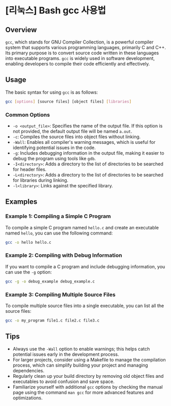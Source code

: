 # [리눅스] Bash gcc 사용법

## Overview
`gcc`, which stands for GNU Compiler Collection, is a powerful compiler system that supports various programming languages, primarily C and C++. Its primary purpose is to convert source code written in these languages into executable programs. `gcc` is widely used in software development, enabling developers to compile their code efficiently and effectively.

## Usage
The basic syntax for using `gcc` is as follows:

```bash
gcc [options] [source files] [object files] [libraries]
```

### Common Options
- `-o <output_file>`: Specifies the name of the output file. If this option is not provided, the default output file will be named `a.out`.
- `-c`: Compiles the source files into object files without linking.
- `-Wall`: Enables all compiler's warning messages, which is useful for identifying potential issues in the code.
- `-g`: Includes debugging information in the output file, making it easier to debug the program using tools like `gdb`.
- `-I<directory>`: Adds a directory to the list of directories to be searched for header files.
- `-L<directory>`: Adds a directory to the list of directories to be searched for libraries during linking.
- `-l<library>`: Links against the specified library.

## Examples

### Example 1: Compiling a Simple C Program
To compile a simple C program named `hello.c` and create an executable named `hello`, you can use the following command:

```bash
gcc -o hello hello.c
```

### Example 2: Compiling with Debug Information
If you want to compile a C program and include debugging information, you can use the `-g` option:

```bash
gcc -g -o debug_example debug_example.c
```

### Example 3: Compiling Multiple Source Files
To compile multiple source files into a single executable, you can list all the source files:

```bash
gcc -o my_program file1.c file2.c file3.c
```

## Tips
- Always use the `-Wall` option to enable warnings; this helps catch potential issues early in the development process.
- For larger projects, consider using a Makefile to manage the compilation process, which can simplify building your project and managing dependencies.
- Regularly clean up your build directory by removing old object files and executables to avoid confusion and save space.
- Familiarize yourself with additional `gcc` options by checking the manual page using the command `man gcc` for more advanced features and optimizations.